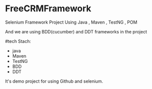 # FreeCRMFramework
Selenium Framework Project Using Java , Maven , TestNG , POM 


And we are using BDD(cucumber) and DDT frameworks in the project



#tech Stach:

- java 
- Maven 
- TestNG
- BDD
- DDT


It's demo project for using Github and selenium.
